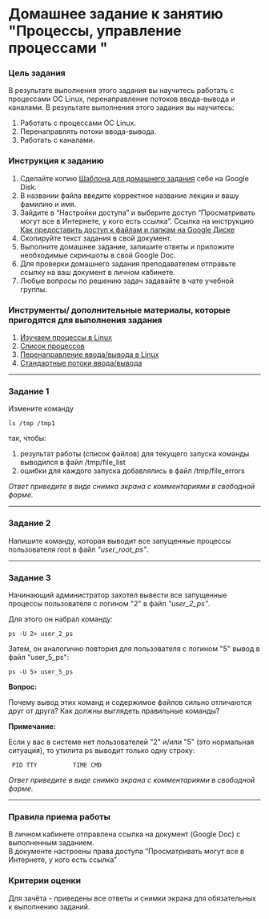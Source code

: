 # Домашнее задание к занятию "Процессы, управление процессами "

### Цель задания
В результате выполнения этого задания вы научитесь работать с процессами ОС Linux, перенаправление потоков ввода-вывода и каналами.
В результате выполнения этого задания вы научитесь:
1. Работать с процессами ОС Linux.
2. Перенаправлять потоки ввода-вывода.
3. Работать с каналами.


### Инструкция к заданию

1. Сделайте копию [Шаблона для домашнего задания](https://docs.google.com/document/d/1youKpKm_JrC0UzDyUslIZW2E2bIv5OVlm_TQDvH5Pvs/edit) себе на Google Disk.
2. В названии файла введите корректное название лекции и вашу фамилию и имя.
3. Зайдите в “Настройки доступа” и выберите доступ “Просматривать могут все в Интернете, у кого есть ссылка”.
   Ссылка на инструкцию [Как предоставить доступ к файлам и папкам на Google Диске](https://support.google.com/docs/answer/2494822?hl=ru&co=GENIE.Platform%3DDesktop)
4. Скопируйте текст задания в свой документ.
5. Выполните домашнее задание, запишите ответы и приложите необходимые скриншоты в свой Google Doc.
6. Для проверки домашнего задания преподавателем отправьте ссылку на ваш документ в личном кабинете.
7. Любые вопросы по решению задач задавайте в чате учебной группы.

### Инструменты/ дополнительные материалы, которые пригодятся для выполнения задания

1. [Изучаем процессы в Linux](https://habr.com/ru/post/423049/)
2. [Список процессов](https://losst.pro/spisok-protsessov-linux)
3. [Перенаправление ввода/вывода в Linux](https://selectel.ru/blog/tutorials/linux-redirection/)
4. [Стандартные потоки ввода/вывода](http://xgu.ru/wiki/%D0%A1%D1%82%D0%B0%D0%BD%D0%B4%D0%B0%D1%80%D1%82%D0%BD%D1%8B%D0%B5_%D0%BF%D0%BE%D1%82%D0%BE%D0%BA%D0%B8_%D0%B2%D0%B2%D0%BE%D0%B4%D0%B0/%D0%B2%D1%8B%D0%B2%D0%BE%D0%B4%D0%B0)



------



### Задание 1

Измените команду

```
ls /tmp /tmp1
```

так, чтобы:

1. результат работы (список файлов) для текущего запуска команды выводился в файл /tmp/file_list
2. ошибки для каждого запуска добавлялись в файл /tmp/file_errors

*Ответ приведите в виде снимка экрана с комментариями в свободной форме.*

------


### Задание 2

Напишите команду, которая выводит все запущенные процессы пользователя root в файл *"user_root_ps"*.

------


### Задание 3

Начинающий администратор захотел вывести все запущенные процессы пользователя с логином "2" в файл *"user_2_ps"*.

Для этого он набрал команду:

```
ps -U 2> user_2_ps
```

Затем, он аналогично повторил для пользователя с логином "5" вывод в файл "user_5_ps":

```
ps -U 5> user_5_ps
```

**Вопрос:**

Почему вывод этих команд и содержимое файлов сильно отличаются друг от друга?  Как должны выглядеть правильные команды?

**Примечание:**

Если у вас в системе нет пользователей "2" и/или "5" (это нормальная ситуация), то утилита ps выводит только одну строку:

```
 PID TTY          TIME CMD     
```

*Ответ приведите в виде снимка экрана с комментариями в свободной форме.*

------


### Правила приема работы

В личном кабинете отправлена ссылка на документ (Google Doc) с выполненным заданием.  
В документе настроены права доступа “Просматривать могут все в Интернете, у кого есть ссылка”


### Критерии оценки

Для зачёта - приведены все ответы и снимки экрана для обязательных к выполнению заданий.
